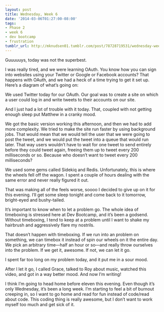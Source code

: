 ```yaml
---
layout: post
title: Wednesday, Week 6
date: '2014-03-06T01:27:00-08:00'
tags:
- Phase 2
- week 6
- dev bootcamp
- frustration
tumblr_url: http://mknudsen01.tumblr.com/post/78728719531/wednesday-week-6
---
```

Guuuuuys, today was not the superbest.

I was really tired, and we were learning OAuth. You know how you can sign into websites using your Twitter or Google or Facebook accounts? That happens with OAuth, and we had a heck of a time trying to get it set up. Here’s a diagram of what’s going on:



We used Twitter today for our OAuth. Our goal was to create a site on which a user could log in and write tweets to their accounts on our site.

And I just had a lot of trouble with it today. That, coupled with not getting enough sleep put Matthew in a cranky mood.



We got the basic version working this afternoon, and then we had to add more complexity. We tried to make the site run faster by using background jobs. That would mean that we would tell the user that we were going to post the tweet, and we would put the tweet into a queue that would run later. That way users wouldn’t have to wait for one tweet to send entirely before they could tweet again, freeing them up to tweet every 200 milliseconds or so. Because who doesn’t want to tweet every 200 milliseconds?

We used some gems called Sidekiq and Redis. Unfortunately, this is where the wheels fell off the wagon. I spent a couple of hours dealing with the same error and never really figured it out.

That was making all of the feels worse, soooo I decided to give up on it for this evening. I’ll get some sleep tonight and come back to it tomorrow, bright-eyed and bushy-tailed.

It’s important to know when to let a problem go. The whole idea of timeboxing is stressed here at Dev Bootcamp, and it’s been a godsend. Without timeboxing, I tend to keep at a problem until I want to shake my hairbrush and aggressively flare my nostrils.



That doesn’t happen with timeboxing. If we run into an problem on something, we can timebox it instead of spin our wheels on it the entire day. We pick an arbitrary time—half an hour or so—and really throw ourselves into the problem. If we get it, awesome. If not, we can let it go.

I spent far too long on my problem today, and it put me in a sour mood.

After I let it go, I called Grace, talked to Roy about music, watched this video, and got in a way better mood. And now I’m writing!

I think I’m going to head home before eleven this evening. Even though it’s only Wednesday, it’s been a long week. I’m starting to feel a bit of burnout creeping in, so I want to go home and read for fun instead of code/read about code. This coding thing is really awesome, but I don’t want to work myself too much and get sick of it.
